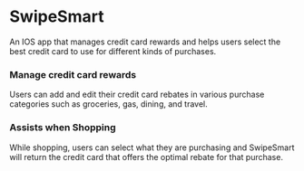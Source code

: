 
# **SwipeSmart**
An IOS app that manages credit card rewards and helps users select the best credit card to use for different kinds of purchases.

### Manage credit card rewards
Users can add and edit their credit card rebates in various purchase categories such as groceries, gas, dining, and travel.

### Assists when Shopping
While shopping, users can select what they are purchasing and SwipeSmart will return the credit card that offers the optimal rebate for that purchase.
